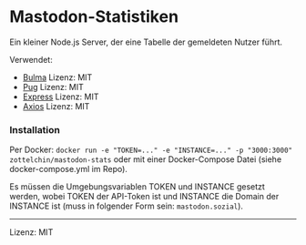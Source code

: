 # Mastodon-Statistiken
Ein kleiner Node.js Server, der eine Tabelle der gemeldeten Nutzer führt.

Verwendet:
- [Bulma](https://github.com/jgthms/bulma) Lizenz: MIT
- [Pug](https://github.com/pugjs/pug) Lizenz: MIT
- [Express](https://github.com/expressjs/express) Lizenz: MIT
- [Axios](https://github.com/expressjs/express) Lizenz: MIT

### Installation
Per Docker: `docker run -e "TOKEN=..." -e "INSTANCE=..." -p "3000:3000" zottelchin/mastodon-stats`
oder mit einer Docker-Compose Datei (siehe docker-compose.yml im Repo).

Es müssen die Umgebungsvariablen TOKEN und INSTANCE gesetzt werden, wobei TOKEN der API-Token ist und INSTANCE die Domain der INSTANCE ist (muss in folgender Form sein: `mastodon.sozial`).

----
Lizenz: MIT